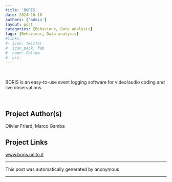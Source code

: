 ```yaml
---
title: 'BORIS'
date: 2024-10-10
authors: ['admin']
layout: post
categories: [Behaviour, Data analysis]
tags: [Behaviour, Data analysis]
#links:
#- icon: twitter
#  icon_pack: fab
#  name: Follow
#  url: 
---
```


<br>

BORIS is an easy-to-use event logging software for video/audio coding and live observations.

<br>

## Project Author(s)
Olivier Friard; Marco Gamba
## Project Links
www.boris.unito.it
***
This post was automatically generated by
anonymous
***
